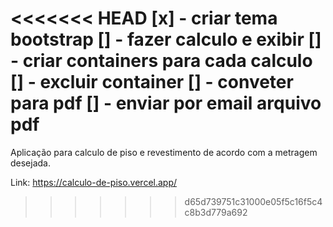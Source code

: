 <<<<<<< HEAD
[x] - criar tema bootstrap
[] - fazer calculo e exibir
[] - criar containers para cada calculo
[] - excluir container
[] - conveter para pdf
[] - enviar por email arquivo pdf
=======
Aplicação para calculo de piso e revestimento de acordo com a metragem desejada.

Link: https://calculo-de-piso.vercel.app/
>>>>>>> d65d739751c31000e05f5c16f5c4c8b3d779a692
